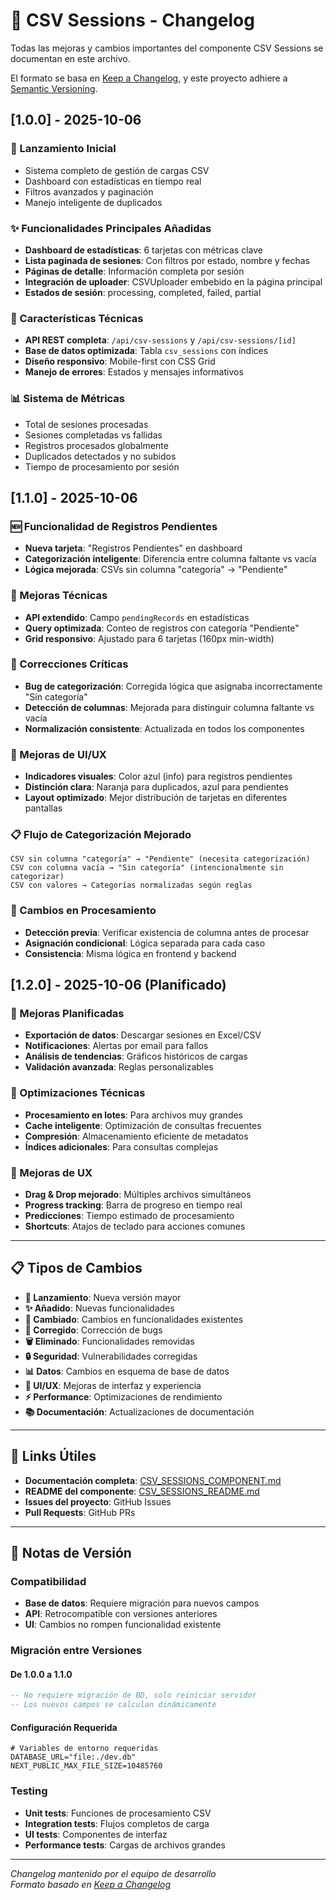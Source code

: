# 📁 CSV Sessions - Changelog

Todas las mejoras y cambios importantes del componente CSV Sessions se documentan en este archivo.

El formato se basa en [Keep a Changelog](https://keepachangelog.com/en/1.0.0/),
y este proyecto adhiere a [Semantic Versioning](https://semver.org/spec/v2.0.0.html).

## [1.0.0] - 2025-10-06

### 🎉 Lanzamiento Inicial
- Sistema completo de gestión de cargas CSV
- Dashboard con estadísticas en tiempo real
- Filtros avanzados y paginación
- Manejo inteligente de duplicados

### ✨ Funcionalidades Principales Añadidas
- **Dashboard de estadísticas**: 6 tarjetas con métricas clave
- **Lista paginada de sesiones**: Con filtros por estado, nombre y fechas
- **Páginas de detalle**: Información completa por sesión
- **Integración de uploader**: CSVUploader embebido en la página principal
- **Estados de sesión**: processing, completed, failed, partial

### 🔧 Características Técnicas
- **API REST completa**: `/api/csv-sessions` y `/api/csv-sessions/[id]`
- **Base de datos optimizada**: Tabla `csv_sessions` con índices
- **Diseño responsivo**: Mobile-first con CSS Grid
- **Manejo de errores**: Estados y mensajes informativos

### 📊 Sistema de Métricas
- Total de sesiones procesadas
- Sesiones completadas vs fallidas
- Registros procesados globalmente
- Duplicados detectados y no subidos
- Tiempo de procesamiento por sesión

## [1.1.0] - 2025-10-06

### 🆕 Funcionalidad de Registros Pendientes
- **Nueva tarjeta**: "Registros Pendientes" en dashboard
- **Categorización inteligente**: Diferencia entre columna faltante vs vacía
- **Lógica mejorada**: CSVs sin columna "categoría" → "Pendiente"

### 🔧 Mejoras Técnicas
- **API extendido**: Campo `pendingRecords` en estadísticas
- **Query optimizada**: Conteo de registros con categoría "Pendiente"
- **Grid responsivo**: Ajustado para 6 tarjetas (160px min-width)

### 🐛 Correcciones Críticas
- **Bug de categorización**: Corregida lógica que asignaba incorrectamente "Sin categoría"
- **Detección de columnas**: Mejorada para distinguir columna faltante vs vacía
- **Normalización consistente**: Actualizada en todos los componentes

### 🎨 Mejoras de UI/UX
- **Indicadores visuales**: Color azul (info) para registros pendientes
- **Distinción clara**: Naranja para duplicados, azul para pendientes
- **Layout optimizado**: Mejor distribución de tarjetas en diferentes pantallas

### 📋 Flujo de Categorización Mejorado
```
CSV sin columna "categoría" → "Pendiente" (necesita categorización)
CSV con columna vacía → "Sin categoría" (intencionalmente sin categorizar)
CSV con valores → Categorías normalizadas según reglas
```

### 🔄 Cambios en Procesamiento
- **Detección previa**: Verificar existencia de columna antes de procesar
- **Asignación condicional**: Lógica separada para cada caso
- **Consistencia**: Misma lógica en frontend y backend

## [1.2.0] - 2025-10-06 (Planificado)

### 🎯 Mejoras Planificadas
- **Exportación de datos**: Descargar sesiones en Excel/CSV
- **Notificaciones**: Alertas por email para fallos
- **Análisis de tendencias**: Gráficos históricos de cargas
- **Validación avanzada**: Reglas personalizables

### 🔧 Optimizaciones Técnicas
- **Procesamiento en lotes**: Para archivos muy grandes
- **Cache inteligente**: Optimización de consultas frecuentes
- **Compresión**: Almacenamiento eficiente de metadatos
- **Índices adicionales**: Para consultas complejas

### 📱 Mejoras de UX
- **Drag & Drop mejorado**: Múltiples archivos simultáneos
- **Progress tracking**: Barra de progreso en tiempo real
- **Predicciones**: Tiempo estimado de procesamiento
- **Shortcuts**: Atajos de teclado para acciones comunes

---

## 📋 Tipos de Cambios

- **🎉 Lanzamiento**: Nueva versión mayor
- **✨ Añadido**: Nuevas funcionalidades
- **🔧 Cambiado**: Cambios en funcionalidades existentes
- **🐛 Corregido**: Corrección de bugs
- **🗑️ Eliminado**: Funcionalidades removidas
- **🔒 Seguridad**: Vulnerabilidades corregidas
- **📊 Datos**: Cambios en esquema de base de datos
- **🎨 UI/UX**: Mejoras de interfaz y experiencia
- **⚡ Performance**: Optimizaciones de rendimiento
- **📚 Documentación**: Actualizaciones de documentación

---

## 🔗 Links Útiles

- **Documentación completa**: [CSV_SESSIONS_COMPONENT.md](./CSV_SESSIONS_COMPONENT.md)
- **README del componente**: [CSV_SESSIONS_README.md](./CSV_SESSIONS_README.md)
- **Issues del proyecto**: GitHub Issues
- **Pull Requests**: GitHub PRs

---

## 📝 Notas de Versión

### Compatibilidad
- **Base de datos**: Requiere migración para nuevos campos
- **API**: Retrocompatible con versiones anteriores
- **UI**: Cambios no rompen funcionalidad existente

### Migración entre Versiones

#### De 1.0.0 a 1.1.0
```sql
-- No requiere migración de BD, solo reiniciar servidor
-- Los nuevos campos se calculan dinámicamente
```

#### Configuración Requerida
```env
# Variables de entorno requeridas
DATABASE_URL="file:./dev.db"
NEXT_PUBLIC_MAX_FILE_SIZE=10485760
```

### Testing
- **Unit tests**: Funciones de procesamiento CSV
- **Integration tests**: Flujos completos de carga
- **UI tests**: Componentes de interfaz
- **Performance tests**: Cargas de archivos grandes

---

*Changelog mantenido por el equipo de desarrollo*  
*Formato basado en [Keep a Changelog](https://keepachangelog.com/)*
